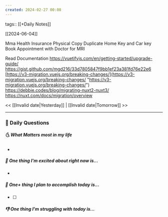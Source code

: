 ```yaml
---
created: 2024-02-27 00:08
---
```

tags:: [[+Daily Notes]]

[[2024-06-04]]

Mma Health Insurance Physical Copy
Duplicate Home Key and Car key
Book Appointment with Doctor for MRI

Read Documentation
https://vuetifyjs.com/en/getting-started/upgrade-guide/
https://gist.github.com/mgd216/33d7805847f9bb1ef23a381fd76e22e6
[https://v3-migration.vuejs.org/breaking-changes/](https://v3-migration.vuejs.org/breaking-changes/ "https://v3-migration.vuejs.org/breaking-changes/")
https://debbie.codes/blog/migrating-nuxt2-nuxt3/
https://nuxt.com/docs/migration/overview

<< [[Invalid date|Yesterday]] | [[Invalid date|Tomorrow]] >>

---
### 📅 Daily Questions
##### 🌜 What Matters most in my life
- 

##### 🙌 One thing I'm excited about right now is...
- 

##### 🚀 One+ thing I plan to accomplish today is...
- [ ] 

##### 👎 One thing I'm struggling with today is...
